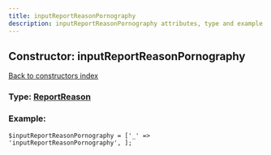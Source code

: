 ```yaml
---
title: inputReportReasonPornography
description: inputReportReasonPornography attributes, type and example
---
```

## Constructor: inputReportReasonPornography  
[Back to constructors index](index.md)






### Type: [ReportReason](../types/ReportReason.md)


### Example:

```
$inputReportReasonPornography = ['_' => 'inputReportReasonPornography', ];
```
